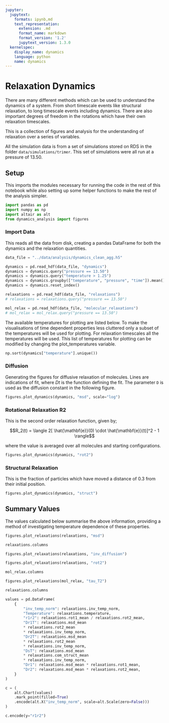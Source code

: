 ```yaml
---
jupyter:
  jupytext:
    formats: ipynb,md
    text_representation:
      extension: .md
      format_name: markdown
      format_version: '1.2'
      jupytext_version: 1.3.0
  kernelspec:
    display_name: dynamics
    language: python
    name: dynamics
---
```


# Relaxation Dynamics

There are many different methods
which can be used to understand the dynamics of a system.
From short timescale events like structural relaxation,
to long timescale events including dynamics.
There are also important degrees of freedom
in the rotations which have their own relaxation timescales.

This is a collection of figures and analysis
for the understanding of relaxation over a series of variables.

All the simulation data is from a set of simulations stored on RDS
in the folder `data/simulations/trimer`.
This set of simulations were all run at a pressure of 13.50.


## Setup

This imports the modules necessary for running the code in the rest of this notebook
while also setting up some helper functions to make the rest of the analysis simpler.

```python
import pandas as pd
import numpy as np
import altair as alt
from dynamics_analysis import figures
```


### Import Data

This reads all the data from disk,
creating a pandas DataFrame for both
the dynamics and the relaxation quantities.

```python
data_file = "../data/analysis/dynamics_clean_agg.h5"
```

```python
dynamics = pd.read_hdf(data_file, "dynamics")
dynamics = dynamics.query("pressure == 13.50")
dynamics = dynamics.query("temperature > 1.25")
dynamics = dynamics.groupby(["temperature", "pressure", "time"]).mean()
dynamics = dynamics.reset_index()
```

```python
relaxations = pd.read_hdf(data_file, "relaxations")
# relaxations = relaxations.query("pressure == 13.50")
```

```python
mol_relax = pd.read_hdf(data_file, "molecular_relaxations")
# mol_relax = mol_relax.query("pressure == 13.50")
```

The available temperatures for plotting are listed below.
To make the visualisations of time dependent properties less cluttered
only a subset of the temperatures will be used for plotting.
For relaxation timescales all the temperatures will be used.
This list of temperatures for plotting
can be modified by changing the plot_temperatures variable.

```python
np.sort(dynamics["temperature"].unique())
```

### Diffusion


Generating the figures for diffusive relaxation of molecules.
Lines are indications of fit,
where $D t$ is the function defining the fit.
The parameter `D` is used as the diffusion constant in the following figure.

```python
figures.plot_dynamics(dynamics, "msd", scale="log")
```

### Rotational Relaxation R2

This is the second order relaxation function,
given by;

$$R_2(t) = \langle 2[ \hat{\mathbf{e}}(0) \cdot \hat{\mathbf{e}}(t)]^2 - 1 \rangle$$

where the value is averaged over all molecules and starting configurations.

```python
figures.plot_dynamics(dynamics, "rot2")
```

### Structural Relaxation


This is the fraction of particles which
have moved a distance of 0.3 from their initial position.

```python
figures.plot_dynamics(dynamics, "struct")
```

## Summary Values


The values calculated below summarise the above information,
providing a method of investigating temperature dependence of these properties.

```python
figures.plot_relaxations(relaxations, "msd")
```

```python
relaxations.columns
```

```python
figures.plot_relaxations(relaxations, "inv_diffusion")
```

```python
figures.plot_relaxations(relaxations, "rot2")
```

```python
mol_relax.columns
```

```python
figures.plot_relaxations(mol_relax, "tau_T2")
```

```python
relaxations.columns
```

```python
values = pd.DataFrame(
    {
        "inv_temp_norm": relaxations.inv_temp_norm,
        "Temperature": relaxations.temperature,
        "r1r2": relaxations.rot1_mean / relaxations.rot2_mean,
        "Dr1T": relaxations.msd_mean
        * relaxations.rot2_mean
        * relaxations.inv_temp_norm,
        "Dr2T": relaxations.msd_mean
        * relaxations.rot2_mean
        * relaxations.inv_temp_norm,
        "DsT": relaxations.msd_mean
        * relaxations.com_struct_mean
        * relaxations.inv_temp_norm,
        "Dr1": relaxations.msd_mean * relaxations.rot1_mean,
        "Dr2": relaxations.msd_mean * relaxations.rot2_mean,
    }
)
```

```python
c = (
    alt.Chart(values)
    .mark_point(filled=True)
    .encode(alt.X("inv_temp_norm", scale=alt.Scale(zero=False)))
)

c.encode(y="r1r2")
```
